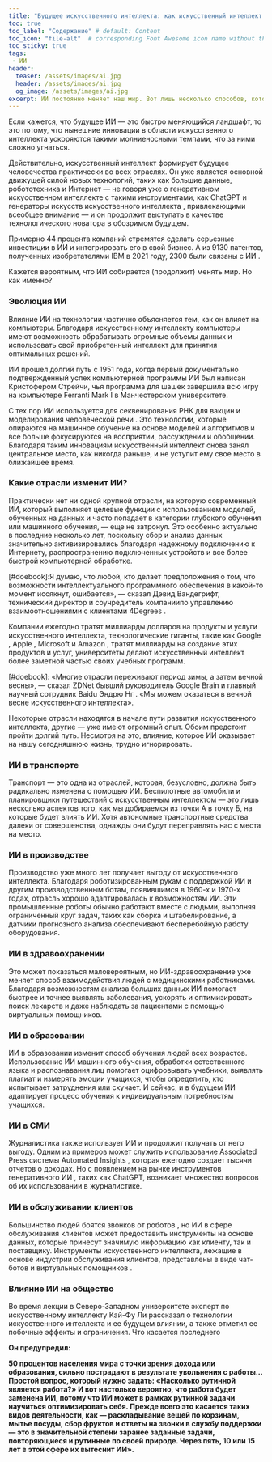 ```yaml
---
title: "Будущее искусственного интеллекта: как искусственный интеллект изменит мир"
toc: true
toc_label: "Содержание" # default: Content
toc_icon: "file-alt"  # corresponding Font Awesome icon name without the "fa" prefix
toc_sticky: true 
tags:
 - ИИ
header:
  teaser: /assets/images/ai.jpg
  header: /assets/images/ai.jpg
  og_image: /assets/images/ai.jpg
excerpt: ИИ постоянно меняет наш мир. Вот лишь несколько способов, которыми ИИ повлияет на нашу жизнь.
---
```


Если кажется, что будущее ИИ — это быстро меняющийся ландшафт, то это потому, что нынешние инновации в области 
искусственного интеллекта ускоряются такими молниеносными темпами, что за ними сложно угнаться.

Действительно, искусственный интеллект формирует будущее человечества практически во всех отраслях. Он уже является
основной движущей силой новых технологий, таких как большие данные, робототехника и Интернет — не говоря уже 
о генеративном искусственном интеллекте с такими инструментами, как ChatGPT и генераторы искусств искусственного 
интеллекта , привлекающими всеобщее внимание — и он продолжит выступать в качестве технологического новатора в 
обозримом будущем. 

Примерно 44 процента компаний стремятся сделать серьезные инвестиции в ИИ и интегрировать его в свой бизнес. 
А из 9130 патентов, полученных изобретателями IBM в 2021 году, 2300 были связаны с ИИ .

Кажется вероятным, что ИИ собирается (продолжит) менять мир. Но как именно?

### Эволюция ИИ

Влияние ИИ на технологии частично объясняется тем, как он влияет на компьютеры. Благодаря искусственному 
интеллекту компьютеры имеют возможность обрабатывать огромные объемы данных и использовать свой приобретенный
интеллект для принятия оптимальных решений.

ИИ прошел долгий путь с 1951 года, когда первый документально подтвержденный успех компьютерной программы ИИ
был написан Кристофером Стрейчи, чья программа для шашек завершила всю игру на компьютере Ferranti Mark I в 
Манчестерском университете.

С тех пор ИИ используется для секвенирования РНК для вакцин и моделирования человеческой речи . Это технологии,
которые опираются на машинное обучение на основе моделей и алгоритмов и все больше фокусируются на восприятии,
рассуждении и обобщении. Благодаря таким инновациям искусственный интеллект снова занял центральное место,
как никогда раньше, и не уступит ему свое место в ближайшее время. 

### Какие отрасли изменит ИИ? 

Практически нет ни одной крупной отрасли, на которую современный ИИ, который выполняет
целевые функции с использованием моделей, обученных на данных и часто попадает в категории глубокого 
обучения или машинного обучения, — еще не затронул. Это особенно актуально в последние несколько лет, 
поскольку сбор и анализ данных значительно активизировались благодаря надежному подключению к Интернету,
распространению подключенных устройств и все более быстрой компьютерной обработке.

[#doebook]:Я думаю, что любой, кто делает предположения о том, что возможности интеллектуального программного обеспечения в какой-то момент иссякнут, ошибается», — сказал Дэвид Вандегрифт, технический директор и соучредитель компаниипо управлению взаимоотношениями с клиентами 4Degrees .

Компании ежегодно тратят миллиарды долларов на продукты и услуги искусственного интеллекта, технологические гиганты,
такие как Google , Apple , Microsoft и Amazon , тратят миллиарды на создание этих продуктов и услуг, университеты 
делают искусственный интеллект более заметной частью своих учебных программ. 

[#doebook]: «Многие отрасли переживают период зимы, а затем вечной весны», — сказал ZDNet бывший руководитель Google Brain и главный научный сотрудник Baidu Эндрю Нг . «Мы можем оказаться в вечной весне искусственного интеллекта».

Некоторые отрасли находятся в начале пути развития искусственного интеллекта, другие — уже имеют огромный опыт.
Обоим предстоит пройти долгий путь. Несмотря на это, влияние, которое ИИ оказывает на нашу сегодняшнюю жизнь, 
трудно игнорировать.

### ИИ в транспорте
Транспорт — это одна из отраслей, которая, безусловно, должна быть радикально изменена с помощью ИИ. 
Беспилотные автомобили и планировщики путешествий с искусственным интеллектом — это лишь несколько аспектов того,
как мы добираемся из точки А в точку Б, на которые будет влиять ИИ. Хотя автономные транспортные средства далеки 
от совершенства, однажды они будут переправлять нас с места на место.

### ИИ в производстве
Производство уже много лет получает выгоду от искусственного интеллекта. Благодаря роботизированным рукам с
поддержкой ИИ и другим производственным ботам, появившимся в 1960-х и 1970-х годах, отрасль хорошо адаптировалась
к возможностям ИИ.
Эти промышленные роботы обычно работают вместе с людьми, выполняя ограниченный круг задач,
таких как сборка и штабелирование, а датчики прогнозного анализа обеспечивают бесперебойную работу оборудования.  

### ИИ в здравоохранении
Это может показаться маловероятным, но ИИ-здравоохранение уже меняет способ взаимодействия людей с медицинскими
работниками. Благодаря возможностям анализа больших данных ИИ помогает быстрее и точнее выявлять заболевания, 
ускорять и оптимизировать поиск лекарств и даже наблюдать за пациентами с помощью виртуальных помощников.  

### ИИ в образовании
ИИ в образовании изменит способ обучения людей всех возрастов. Использование ИИ машинного обучения, 
обработки естественного языка и распознавания лиц помогает оцифровывать учебники, выявлять плагиат и измерять 
эмоции учащихся, чтобы определить, кто испытывает затруднения или скучает. И сейчас, и в будущем ИИ адаптирует
процесс обучения к индивидуальным потребностям учащихся. 

### ИИ в СМИ
Журналистика также использует ИИ и продолжит получать от него выгоду. Одним из примеров может служить использование
Associated Press системы Automated Insights , которая ежегодно создает тысячи отчетов о доходах. 
Но с появлением на рынке инструментов генеративного ИИ , таких как ChatGPT, возникает множество вопросов 
об их использовании в журналистике.

### ИИ в обслуживании клиентов
Большинство людей боятся звонков от роботов , но ИИ в сфере обслуживания клиентов может предоставить
инструменты на основе данных, которые принесут значимую информацию как клиенту, так и поставщику. 
Инструменты искусственного интеллекта, лежащие в основе индустрии обслуживания клиентов, представлены в виде 
чат-ботов и  виртуальных помощников .

### Влияние ИИ на общество
Во время лекции в Северо-Западном университете эксперт по искусственному интеллекту Кай-Фу Ли рассказал о технологии искусственного интеллекта и ее будущем влиянии, а также отметил ее побочные эффекты и ограничения. Что касается последнего

<div class="notice--danger">
<strong>Он предупредил:
<p>50 процентов населения мира с точки зрения дохода или образования, сильно пострадают в результате увольнения с работы… Простой вопрос, который нужно задать: «Насколько рутинной является работа?» И вот настолько вероятно, что работа будет заменена ИИ, потому что ИИ может в рамках рутинной задачи научиться оптимизировать себя. Прежде всего это касается таких видов деятельности, как — раскладывание вещей по корзинам, мытье посуды, сбор фруктов и ответы на звонки в службу поддержки — это в значительной степени заранее заданные задачи, повторяющиеся и рутинные по своей природе. Через пять, 10 или 15 лет в этой сфере их вытеснит ИИ».</p>
 
</div>
